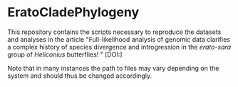 # EratoCladePhylogeny

This repository contains the scripts necessary to reproduce the datasets and analyses in the article "Full-likelihood analysis of genomic data clarifies a complex history of species divergence and introgression in the <i>erato-sara</i> group of <i>Heliconius</i> butterflies!
" [DOI:]

Note that in many instances the path to files may vary depending on the system and should thus be changed accordingly.
